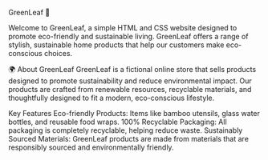 GreenLeaf 🌿


Welcome to GreenLeaf, a simple HTML and CSS website designed to promote eco-friendly and sustainable living. GreenLeaf offers a range of stylish, sustainable home products that help our customers make eco-conscious choices.


🌍 About GreenLeaf
GreenLeaf is a fictional online store that sells products designed to promote sustainability and reduce environmental impact. Our products are crafted from renewable resources, recyclable materials, and thoughtfully designed to fit a modern, eco-conscious lifestyle.


Key Features
Eco-friendly Products: Items like bamboo utensils, glass water bottles, and reusable food wraps.
100% Recyclable Packaging: All packaging is completely recyclable, helping reduce waste.
Sustainably Sourced Materials: GreenLeaf products are made from materials that are responsibly sourced and environmentally friendly.
 
 
